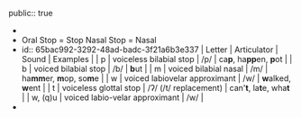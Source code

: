 public:: true

-
- Oral Stop = Stop
  Nasal Stop = Nasal
- id:: 65bac992-3292-48ad-badc-3f21a6b3e337
  | Letter | Articulator | Sound | Examples |
  | p | voiceless bilabial stop | /p/ |  ca**p**, ha**pp**en, **p**ot |
  | b | voiced bilabial stop | /b/ | **b**ut |
  | m | voiced bilabial nasal | /m/ | ha**mm**er, **m**op, so**m**e |
  | w | voiced labiovelar approximant | /w/ | **w**alked, **w**ent |
  | t | voiceless glottal stop | /ʔ/ (/t/ replacement) | can'**t**, la**t**e, wha**t** |
  | w, (q)u | voiced labio-velar approximant | /w/ |
-